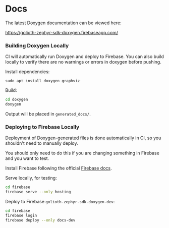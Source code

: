 # Docs

The latest Doxygen documentation can be viewed here:

https://golioth-zephyr-sdk-doxygen.firebaseapp.com/


### Building Doxygen Locally

CI will automatically run Doxygen and deploy to Firebase.
You can also build locally to verify there are no warnings or errors in doxygen before pushing.

Install dependencies:

```
sudo apt install doxygen graphviz
```

Build:

```sh
cd doxygen
doxygen
```

Output will be placed in `generated_docs/`.

### Deploying to Firebase Locally

Deployment of Doxygen-generated files is done automatically in CI, so you shouldn't need
to manually deploy.

You should only need to do this if you are changing something in Firebase and you want to test.

Install Firebase following the official [Firebase docs](https://firebase.google.com/docs/cli).

Serve locally, for testing:

```sh
cd firebase
firebase serve --only hosting
```

Deploy to Firebase `golioth-zephyr-sdk-doxygen-dev`:

```sh
cd firebase
firebase login
firebase deploy --only docs-dev
```
